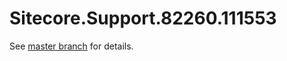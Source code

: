 # Sitecore.Support.82260.111553

See [master branch](https://github.com/sitecoresupport/Sitecore.Support.82260.111553) for details.